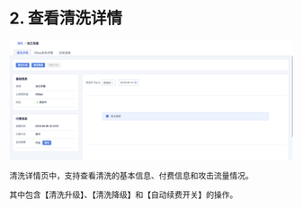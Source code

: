 

# 2. 查看清洗详情

![](/images/opintro/清洗详情.png)

清洗详情页中，支持查看清洗的基本信息、付费信息和攻击流量情况。

其中包含【清洗升级】、【清洗降级】和【自动续费开关】的操作。
